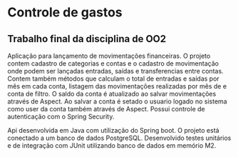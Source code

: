 # Controle de gastos

## Trabalho final da disciplina de OO2

Aplicação para lançamento de movimentações financeiras. 
O projeto contem cadastro de categorias e contas e o cadastro de movimentação onde podem ser lançadas entradas, saídas e transferencias entre contas.
Contem também métodos que calculam o total de entradas e saídas por mês em cada conta, listagem das movimentações realizadas por mês de e conta de filtro.
O saldo da conta é atualizado ao salvar movimentações através de Aspect.
Ao salvar a conta é setado o usuario logado no sistema como user da conta também através de Aspect.
Possui controle de autenticação com o Spring Security. 

Api desenvolvida em Java com utilização do Spring boot.
O projeto está conectado a um banco de dados PostgreSQL.
Desenvolvido testes unitários e de integração com JUnit utilizando banco de dados em memório M2.
